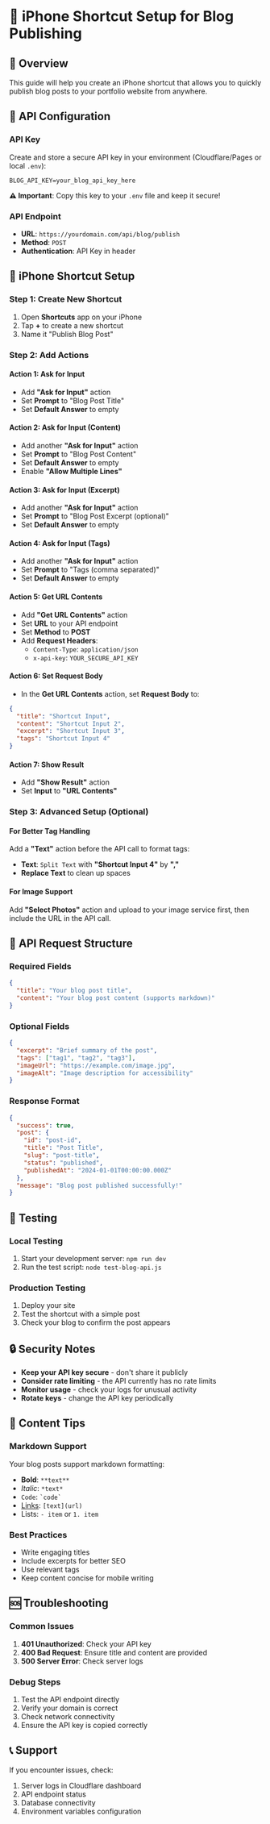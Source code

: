 # 📱 iPhone Shortcut Setup for Blog Publishing

## 🎯 Overview
This guide will help you create an iPhone shortcut that allows you to quickly publish blog posts to your portfolio website from anywhere.

## 🔑 API Configuration

### API Key
Create and store a secure API key in your environment (Cloudflare/Pages or local `.env`):
```
BLOG_API_KEY=your_blog_api_key_here
```

**⚠️ Important**: Copy this key to your `.env` file and keep it secure!

### API Endpoint
- **URL**: `https://yourdomain.com/api/blog/publish`
- **Method**: `POST`
- **Authentication**: API Key in header

## 📱 iPhone Shortcut Setup

### Step 1: Create New Shortcut
1. Open **Shortcuts** app on your iPhone
2. Tap **+** to create a new shortcut
3. Name it "Publish Blog Post"

### Step 2: Add Actions

#### Action 1: Ask for Input
- Add **"Ask for Input"** action
- Set **Prompt** to "Blog Post Title"
- Set **Default Answer** to empty

#### Action 2: Ask for Input (Content)
- Add another **"Ask for Input"** action
- Set **Prompt** to "Blog Post Content"
- Set **Default Answer** to empty
- Enable **"Allow Multiple Lines"**

#### Action 3: Ask for Input (Excerpt)
- Add another **"Ask for Input"** action
- Set **Prompt** to "Blog Post Excerpt (optional)"
- Set **Default Answer** to empty

#### Action 4: Ask for Input (Tags)
- Add another **"Ask for Input"** action
- Set **Prompt** to "Tags (comma separated)"
- Set **Default Answer** to empty

#### Action 5: Get URL Contents
- Add **"Get URL Contents"** action
- Set **URL** to your API endpoint
- Set **Method** to **POST**
- Add **Request Headers**:
  - `Content-Type`: `application/json`
  - `x-api-key`: `YOUR_SECURE_API_KEY`

#### Action 6: Set Request Body
- In the **Get URL Contents** action, set **Request Body** to:
```json
{
  "title": "Shortcut Input",
  "content": "Shortcut Input 2",
  "excerpt": "Shortcut Input 3",
  "tags": "Shortcut Input 4"
}
```

#### Action 7: Show Result
- Add **"Show Result"** action
- Set **Input** to **"URL Contents"**

### Step 3: Advanced Setup (Optional)

#### For Better Tag Handling
Add a **"Text"** action before the API call to format tags:
- **Text**: `Split Text` with **"Shortcut Input 4"** by **","**
- **Replace Text** to clean up spaces

#### For Image Support
Add **"Select Photos"** action and upload to your image service first, then include the URL in the API call.

## 🔧 API Request Structure

### Required Fields
```json
{
  "title": "Your blog post title",
  "content": "Your blog post content (supports markdown)"
}
```

### Optional Fields
```json
{
  "excerpt": "Brief summary of the post",
  "tags": ["tag1", "tag2", "tag3"],
  "imageUrl": "https://example.com/image.jpg",
  "imageAlt": "Image description for accessibility"
}
```

### Response Format
```json
{
  "success": true,
  "post": {
    "id": "post-id",
    "title": "Post Title",
    "slug": "post-title",
    "status": "published",
    "publishedAt": "2024-01-01T00:00:00.000Z"
  },
  "message": "Blog post published successfully!"
}
```

## 🚀 Testing

### Local Testing
1. Start your development server: `npm run dev`
2. Run the test script: `node test-blog-api.js`

### Production Testing
1. Deploy your site
2. Test the shortcut with a simple post
3. Check your blog to confirm the post appears

## 🔒 Security Notes

- **Keep your API key secure** - don't share it publicly
- **Consider rate limiting** - the API currently has no rate limits
- **Monitor usage** - check your logs for unusual activity
- **Rotate keys** - change the API key periodically

## 🎨 Content Tips

### Markdown Support
Your blog posts support markdown formatting:
- **Bold**: `**text**`
- *Italic*: `*text*`
- `Code`: `` `code` ``
- [Links](url): `[text](url)`
- Lists: `- item` or `1. item`

### Best Practices
- Write engaging titles
- Include excerpts for better SEO
- Use relevant tags
- Keep content concise for mobile writing

## 🆘 Troubleshooting

### Common Issues
1. **401 Unauthorized**: Check your API key
2. **400 Bad Request**: Ensure title and content are provided
3. **500 Server Error**: Check server logs

### Debug Steps
1. Test the API endpoint directly
2. Verify your domain is correct
3. Check network connectivity
4. Ensure the API key is copied correctly

## 📞 Support
If you encounter issues, check:
1. Server logs in Cloudflare dashboard
2. API endpoint status
3. Database connectivity
4. Environment variables configuration 
